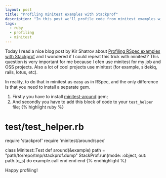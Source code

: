 ```yaml
---
layout: post
title: "Profiling minitest examples with Stackprof"
description: "In this post we'll profile code from minitest examples with Stackprof profiling gem"
tags:
  - ruby
  - profiling
  - minitest
---
```


Today I read a nice blog post by Kir Shatrov about [Profiling RSpec examples with Stackprof][kir-post]
and I wondered if I could repeat this trick with minitest? This question is very important for me
because I ofen use minitest for my job and OSS projects. Also a lot of cool projects use minitest
(for example, sidekiq, rails, lotus, etc).

In reality, to do that in minitest as easy as in RSpec, and the only difference is that you need
to install a separate gem.

1. Firstly you have to install [minitest-around][minitest-around] gem;
2. And secondly you have to add this block of code to your `test_helper` file;
{% highlight ruby %}
# test/test_helper.rb
require 'stackprof'
require 'minitest/around/spec'

class Minitest::Test
  def around(&example)
    path = "path/to/repo/tmp/stackprof.dump"
    StackProf.run(mode: :object, out: path.to_s) do
      example.call
    end
  end
end
{% endhighlight %}

Happy profiling!

[kir-post]: http://blog.iempire.ru/2015/10/13/profiling-specs
[minitest-around]: https://github.com/splattael/minitest-around
